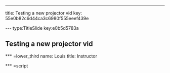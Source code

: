 ---
title: Testing a new projector vid
key: 55e0b82c6d44ca3c6980f555eeef439e


--- type:TitleSlide key:e0b5d5783a
## Testing a new projector vid

*** =lower_third
name: Louis
title: Instructor

*** =script

